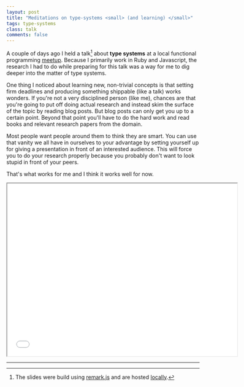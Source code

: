 ```yaml
---
layout: post
title: "Meditations on type-systems <small> (and learning) </small>"
tags: type-systems 
class: talk
comments: false
---
```


A couple of days ago I held a talk[^1] about **type systems** at a local functional programming [meetup](http://www.meetup.com/lambdazagreb/). Because I primarily work in Ruby and Javascript, the research I had to do while preparing for this talk was a way for me to dig deeper into the matter of type systems.

One thing I noticed about learning new, non-trivial concepts is that setting firm deadlines and producing something shippable (like a talk) works wonders. If you're not a very disciplined person (like me), chances are that you're going to put off doing actual research and instead skim the surface of the topic by reading blog posts. But blog posts can only get you up to a certain point. Beyond that point you'll have to do the hard work and read books and relevant research papers from the domain.

Most people want people around them to think they are smart. You can use that vanity we all have in ourselves to your advantage by setting yourself up for giving a presentation in front of an interested audience. This will force you to do your research properly because you probably don't want to look stupid in front of your peers.

That's what works for me and I think it works well for now.

<iframe src="/talks/type_systems.html" width="600" height="450"></iframe>

---

[^1]: The slides were build using [remark.js](https://github.com/gnab/remark) and are hosted [locally](/talks/type_systems.html).
